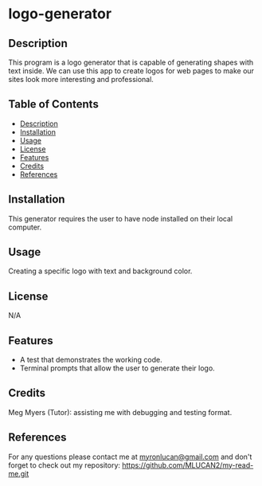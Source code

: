 # logo-generator

## Description

This program is a logo generator that is capable of generating shapes with text inside. We can use this app to create logos for web pages to make our sites look more interesting and professional.

## Table of Contents

- [Description](#description)
- [Installation](#installation)
- [Usage](#usage)
- [License](#license)
- [Features](#features)
- [Credits](#credits)
- [References](#references)

## Installation

This generator requires the user to have node installed on their local computer.

## Usage

Creating a specific logo with text and background color.

## License

N/A

## Features

- A test that demonstrates the working code.
- Terminal prompts that allow the user to generate their logo.

## Credits

Meg Myers (Tutor): assisting me with debugging and testing format.

## References

For any questions please contact me at myronlucan@gmail.com and don't forget to check out my repository: https://github.com/MLUCAN2/my-read-me.git